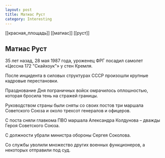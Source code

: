 ```yaml
---
layout: post
title: Матиас Руст
category: Interesting
---
```


[[красная_площадь]] [[матиас]] [[руст]]

## Матиас Руст

35 лет назад, 28 мая 1987 года, уроженец ФРГ посадил самолет «Цессна 172 "Скайхоук"» у стен Кремля.

После инцидента в силовых структурах СССР произошли крупные кадровые перестановки. 

Празднование Дня пограничных войск омрачилось оплошностью, которая бросила тень на стражей границы. 

Руководством страны были сняты со своих постов три маршала Советского Союза и около трехсот генералов и офицеров.

С поста сняли главкома ПВО маршала Александра Колдунова – дважды Героя Советского Союза.

 С должности убрали министра обороны Сергея Соколова. 
 
 Со службы уволили множество других военных функционеров, а некоторых отправили под суд.